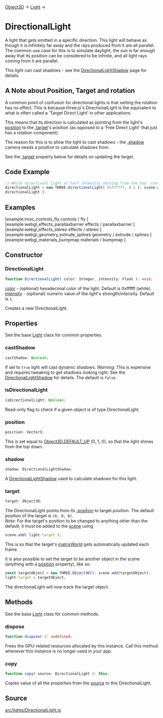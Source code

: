 [Object3D](en\core\Object3D.html) → [Light](en\lights\Light.html) →

# DirectionalLight

A light that gets emitted in a specific direction. This light will behave as
though it is infinitely far away and the rays produced from it are all
parallel. The common use case for this is to simulate daylight; the sun is far
enough away that its position can be considered to be infinite, and all light
rays coming from it are parallel.  
  
This light can cast shadows - see the
[DirectionalLightShadow](en\lights\shadows\DirectionalLightShadow.html) page
for details.

## A Note about Position, Target and rotation

A common point of confusion for directional lights is that setting the
rotation has no effect. This is because three.js's DirectionalLight is the
equivalent to what is often called a 'Target Direct Light' in other
applications.  
  
This means that its direction is calculated as pointing from the light's
[position](#) to the [.target](#target)'s position (as opposed to a 'Free
Direct Light' that just has a rotation component).  
  
The reason for this is to allow the light to cast shadows - the
[.shadow](#shadow) camera needs a position to calculate shadows from.  
  
See the [.target](#target) property below for details on updating the target.

## Code Example

  
```ts  
// White directional light at half intensity shining from the top. const
directionalLight = new THREE.DirectionalLight( 0xffffff, 0.5 ); scene.add(
directionalLight );  
```  

## Examples

[example:misc_controls_fly controls / fly ]  
[example:webgl_effects_parallaxbarrier effects / parallaxbarrier ]  
[example:webgl_effects_stereo effects / stereo ]  
[example:webgl_geometry_extrude_splines geometry / extrude / splines ]  
[example:webgl_materials_bumpmap materials / bumpmap ]

## Constructor

### DirectionalLight

  
  
```ts  
function DirectionalLight( color: Integer, intensity: Float ): void;  
```  

[color](#) - (optional) hexadecimal color of the light. Default is 0xffffff
(white).  
[intensity](#) - (optional) numeric value of the light's strength/intensity.
Default is `1`.  
  
Creates a new DirectionalLight.

## Properties

See the base [Light](en\lights\Light.html) class for common properties.

### castShadow

  
  
```ts  
castShadow: Boolean;  
```  

If set to `true` light will cast dynamic shadows. *Warning*: This is expensive
and requires tweaking to get shadows looking right. See the
[DirectionalLightShadow](en\lights\shadows\DirectionalLightShadow.html) for
details. The default is `false`.

### isDirectionalLight

  
  
```ts  
isDirectionalLight: Boolean;  
```  

Read-only flag to check if a given object is of type DirectionalLight.

### position

  
  
```ts  
position: Vector3;  
```  

This is set equal to [Object3D.DEFAULT_UP](#) (0, 1, 0), so that the light
shines from the top down.

### shadow

  
  
```ts  
shadow: DirectionalLightShadow;  
```  

A [DirectionalLightShadow](en\lights\shadows\DirectionalLightShadow.html) used
to calculate shadows for this light.

### target

  
  
```ts  
target: Object3D;  
```  

The DirectionalLight points from its [.position](#position) to
target.position. The default position of the target is `(0, 0, 0)`.  
*Note*: For the target's position to be changed to anything other than the default, it must be added to the [scene](en\scenes\Scene.html) using

  
```ts  
scene.add( light.target );  
```  

This is so that the target's [matrixWorld](#) gets automatically updated each
frame.  
  
It is also possible to set the target to be another object in the scene
(anything with a [position](#) property), like so:

  
```ts  
const targetObject = new THREE.Object3D(); scene.add(targetObject);
light.target = targetObject;  
```  

The directionalLight will now track the target object.

## Methods

See the base [Light](en\lights\Light.html) class for common methods.

### dispose

  
  
```ts  
function dispose( ): undefined;  
```  

Frees the GPU-related resources allocated by this instance. Call this method
whenever this instance is no longer used in your app.

### copy

  
  
```ts  
function copy( source: DirectionalLight ): this;  
```  

Copies value of all the properties from the
[source](en\lights\DirectionalLight.html) to this DirectionalLight.

## Source

<a
href="https://github.com/mrdoob/three.js/blob/master/src/lights/DirectionalLight.js">src/lights/DirectionalLight.js</a>


